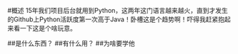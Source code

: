 #概述
15年我们项目后台就用到Python，这两年这门语言越来越火，直到才发生的Github上Python活跃度第一次高于Java！卧槽这是个趋势啊！吓得我赶紧抱起来看一下这是个啥玩意。

##是什么东西？
##有什么用？
##为啥要学他